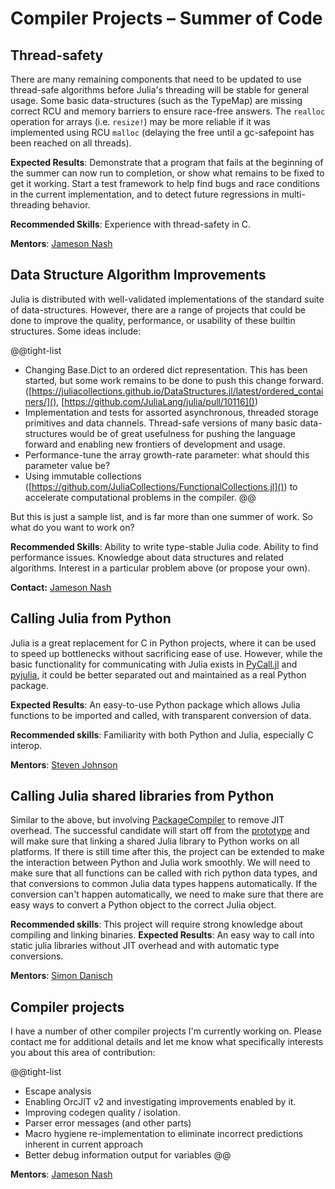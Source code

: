 # Compiler Projects – Summer of Code

## Thread-safety

There are many remaining components that need to be updated to use thread-safe algorithms before Julia's threading will be stable for general usage. Some basic data-structures (such as the TypeMap) are missing correct RCU and memory barriers to ensure race-free answers. The `realloc` operation for arrays (i.e. `resize!`) may be more reliable if it was implemented using RCU `malloc` (delaying the free until a gc-safepoint has been reached on all threads).

**Expected Results**: Demonstrate that a program that fails at the beginning of the summer can now run to completion, or show what remains to be fixed to get it working. Start a test framework to help find bugs and race conditions in the current implementation, and to detect future regressions in multi-threading behavior.

**Recommended Skills**: Experience with thread-safety in C.

**Mentors**: [Jameson Nash](https://github.com/vtjnash)


## Data Structure Algorithm Improvements

Julia is distributed with well-validated implementations of the standard suite of data-structures.
However, there are a range of projects that could be done to improve the quality, performance, or usability of these builtin structures.
Some ideas include:

@@tight-list
- Changing Base.Dict to an ordered dict representation. This has been started, but some work remains to be done to push this change forward. ([https://juliacollections.github.io/DataStructures.jl/latest/ordered_containers/](), [https://github.com/JuliaLang/julia/pull/10116]())
- Implementation and tests for assorted asynchronous, threaded storage primitives and data channels. Thread-safe versions of many basic data-structures would be of great usefulness for pushing the language forward and enabling new frontiers of development and usage.
- Performance-tune the array growth-rate parameter: what should this parameter value be?
- Using immutable collections ([https://github.com/JuliaCollections/FunctionalCollections.jl]()) to accelerate computational problems in the compiler.
@@

But this is just a sample list, and is far more than one summer of work. So what do you want to work on?

**Recommended Skills**: Ability to write type-stable Julia code. Ability to find performance issues. Knowledge about data structures and related algorithms. Interest in a particular problem above (or propose your own).

**Contact:** [Jameson Nash](https://github.com/vtjnash)


## Calling Julia from Python

Julia is a great replacement for C in Python projects, where it can be used to speed up bottlenecks without sacrificing ease of use. However, while the basic functionality for communicating with Julia exists in [PyCall.jl](https://github.com/JuliaPy/PyCall.jl) and [pyjulia](https://github.com/jakebolewski/pyjulia), it could be better separated out and maintained as a real Python package.

**Expected Results**: An easy-to-use Python package which allows Julia functions to be imported and called, with transparent conversion of data.

**Recommended skills**: Familiarity with both Python and Julia, especially C interop.

**Mentors**: [Steven Johnson](https://github.com/stevengj)


## Calling Julia shared libraries from Python

Similar to the above, but involving [PackageCompiler](https://github.com/JuliaLang/PackageCompiler.jl) to remove JIT overhead.
The successful candidate will start off from the [prototype](https://github.com/JuliaLang/PackageCompiler.jl/pull/26)
and will make sure that linking a shared Julia library to Python works on all platforms.
If there is still time after this, the project can be extended to make the interaction
between Python and Julia work smoothly.
We will need to make sure that all functions can be called with rich
python data types, and that conversions to common Julia data types happens automatically.
If the conversion can't happen automatically, we need to make sure that there are easy ways
to convert a Python object to the correct Julia object.

**Recommended skills**: This project will require strong knowledge about compiling and linking binaries.
**Expected Results**: An easy way to call into static julia libraries without JIT overhead and with automatic type conversions.

**Mentors**: [Simon Danisch](https://github.com/SimonDanisch/)


## Compiler projects

I have a number of other compiler projects I'm currently working on. Please contact me for additional details and let me know what specifically interests you about this area of contribution:

@@tight-list
- Escape analysis
- Enabling OrcJIT v2 and investigating improvements enabled by it.
- Improving codegen quality / isolation.
- Parser error messages (and other parts)
- Macro hygiene re-implementation to eliminate incorrect predictions inherent in current approach
- Better debug information output for variables
@@

**Mentors**: [Jameson Nash](https://github.com/vtjnash)

